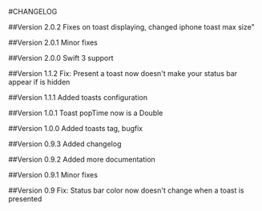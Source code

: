 #CHANGELOG

##Version 2.0.2
Fixes on toast displaying, changed iphone toast max size"

##Version 2.0.1
Minor fixes

##Version 2.0.0
Swift 3 support

##Version 1.1.2
Fix: Present a toast now doesn't make your status bar appear if is hidden

##Version 1.1.1
Added toasts configuration

##Version 1.0.1
Toast popTime now is a Double

##Version 1.0.0
Added toasts tag, bugfix

##Version 0.9.3
Added changelog

##Version 0.9.2
Added more documentation

##Version 0.9.1
Minor fixes

##Version 0.9
Fix: Status bar color now doesn't change when a toast is presented
